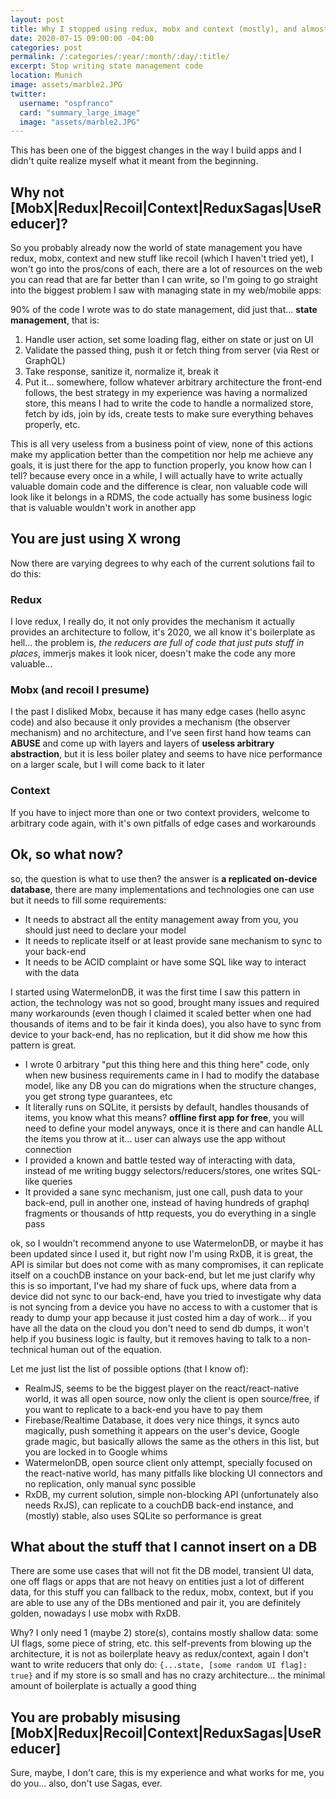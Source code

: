 ```yaml
---
layout: post
title: Why I stopped using redux, mobx and context (mostly), and almost see no use for GraphQL
date: 2020-07-15 09:00:00 -04:00
categories: post
permalink: /:categories/:year/:month/:day/:title/
excerpt: Stop writing state management code
location: Munich
image: assets/marble2.JPG
twitter:
  username: "ospfranco"
  card: "summary_large_image"
  image: "assets/marble2.JPG"
---
```

This has been one of the biggest changes in the way I build apps and I didn't quite realize myself what it meant from the beginning.

## Why not [MobX|Redux|Recoil|Context|ReduxSagas|UseReducer]?
So you probably already now the world of state management you have redux, mobx, context and new stuff like recoil (which I haven't tried yet), I won't go into the pros/cons of each, there are a lot of resources on the web you can read that are far better than I can write, so I'm going to go straight into the biggest problem I saw with managing state in my web/mobile apps:

90% of the code I wrote was to do state management, did just that... **state management**, that is:
1) Handle user action, set some loading flag, either on state or just on UI
2) Validate the passed thing, push it or fetch thing from server (via Rest or GraphQL)
3) Take response, sanitize it, normalize it, break it
4) Put it... somewhere, follow whatever arbitrary architecture the front-end follows, the best strategy in my experience was having a normalized store, this means I had to write the code to handle a normalized store, fetch by ids, join by ids, create tests to make sure everything behaves properly, etc.

This is all very useless from a business point of view, none of this actions make my application better than the competition nor help me achieve any goals, it is just there for the app to function properly, you know how can I tell? because every once in a while, I will actually have to write actually valuable domain code and the difference is clear, non valuable code will look like it belongs in a RDMS, the code actually has some business logic that is valuable wouldn't work in another app

## You are just using X wrong
Now there are varying degrees to why each of the current solutions fail to do this:

### Redux
I love redux, I really do, it not only provides the mechanism it actually provides an architecture to follow, it's 2020, we all know it's boilerplate as hell... the problem is, *the reducers are full of code that just puts stuff in places*, immerjs makes it look nicer, doesn't make the code any more valuable...

### Mobx (and recoil I presume)
I the past I disliked Mobx, because it has many edge cases (hello async code) and also because it only provides a mechanism (the observer mechanism) and no architecture, and I've seen first hand how teams can **ABUSE** and come up with layers and layers of **useless arbitrary abstraction**, but it is less boiler platey and seems to have nice performance on a larger scale, but I will come back to it later

### Context
If you have to inject more than one or two context providers, welcome to arbitrary code again, with it's own pitfalls of edge cases and workarounds

## Ok, so what now?

so, the question is what to use then? the answer is **a replicated on-device database**, there are many implementations and technologies one can use but it needs to fill some requirements:

- It needs to abstract all the entity management away from you, you should just need to declare your model
- It needs to replicate itself or at least provide sane mechanism to sync to your back-end
- It needs to be ACID complaint or have some SQL like way to interact with the data

I started using WatermelonDB, it was the first time I saw this pattern in action, the technology was not so good, brought many issues and required many workarounds (even though I claimed it scaled better when one had thousands of items and to be fair it kinda does), you also have to sync from device to your back-end, has no replication, but it did show me how this pattern is great.

- I wrote 0 arbitrary "put this thing here and this thing here" code, only when new business requirements came in I had to modify the database model, like any DB you can do migrations when the structure changes, you get strong type guarantees, etc
- It literally runs on SQLite, it persists by default, handles thousands of items, you know what this means? **offline first app for free**, you will need to define your model anyways, once it is there and can handle ALL the items you throw at it... user can always use the app without connection
- I provided a known and battle tested way of interacting with data, instead of me writing buggy selectors/reducers/stores, one writes SQL-like queries
- It provided a sane sync mechanism, just one call, push data to your back-end, pull in another one, instead of having hundreds of graphql fragments or thousands of http requests, you do everything in a single pass

ok, so I wouldn't recommend anyone to use WatermelonDB, or maybe it has been updated since I used it, but right now I'm using RxDB, it is great, the API is similar but does not come with as many compromises, it can replicate itself on a couchDB instance on your back-end, but let me just clarify why this is so important, I've had my share of fuck ups, where data from a device did not sync to our back-end, have you tried to investigate why data is not syncing from a device you have no access to with a customer that is ready to dump your app because it just costed him a day of work... if you have all the data on the cloud you don't need to send db dumps, it won't help if you business logic is faulty, but it removes having to talk to a non-technical human out of the equation.

Let me just list the list of possible options (that I know of):
- RealmJS, seems to be the biggest player on the react/react-native world, it was all open source, now only the client is open source/free, if you want to replicate to a back-end you have to pay them
- Firebase/Realtime Database, it does very nice things, it syncs auto magically, push something it appears on the user's device, Google grade magic, but basically allows the same as the others in this list, but you are locked in to Google whims
- WatermelonDB, open source client only attempt, specially focused on the react-native world, has many pitfalls like blocking UI connectors and no replication, only manual sync possible
- RxDB, my current solution, simple non-blocking API (unfortunately also needs RxJS), can replicate to a couchDB back-end instance, and (mostly) stable, also uses SQLite so performance is great

## What about the stuff that I cannot insert on a DB

There are some use cases that will not fit the DB model, transient UI data, one off flags or apps that are not heavy on entities just a lot of different data, for this stuff you can fallback to the redux, mobx, context, but if you are able to use any of the DBs mentioned and pair it, you are definitely golden, nowadays I use mobx with RxDB.

Why? I only need 1 (maybe 2) store(s), contains mostly shallow data: some UI flags, some piece of string, etc. this self-prevents from blowing up the architecture, it is not as boilerplate heavy as redux/context, again I don't want to write reducers that only do: `{...state, [some random UI flag]: true}` and if my store is so small and has no crazy architecture... the minimal amount of boilerplate is actually a good thing

## You are probably misusing [MobX|Redux|Recoil|Context|ReduxSagas|UseReducer]

Sure, maybe, I don't care, this is my experience and what works for me, you do you... also, don't use Sagas, ever.
